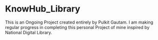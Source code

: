 # KnowHub_Library
This is an Ongoing Project created entirely by Pulkit Gautam.
I am making regular progress in completing this personal Project of mine inspired by National Digital Library.

